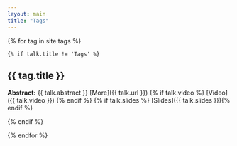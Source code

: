```yaml
---
layout: main
title: "Tags" 
---
```


{% for tag in site.tags %}

    {% if talk.title != 'Tags' %}

## {{ tag.title }}

**Abstract:**
{{ talk.abstract }}
[More]({{ talk.url }}) 
{% if talk.video %} [Video]({{ talk.video }}) {% endif %} 
{% if talk.slides %} [Slides]({{ talk.slides }}){% endif %}

{% endif %}

{% endfor %}
